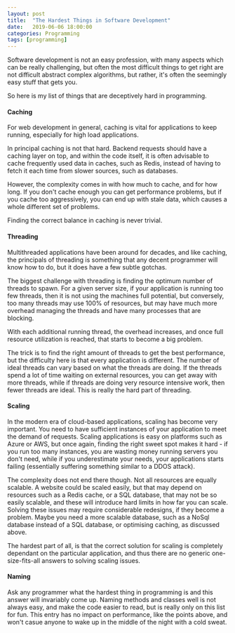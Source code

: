 ```yaml
---
layout: post
title:  "The Hardest Things in Software Development"
date:   2019-06-06 18:00:00
categories: Programming
tags: [programming]
---
```


Software development is not an easy profession, with many aspects which can be really challenging, but often the most difficult things to get right are not difficult abstract complex algorithms, but rather, it's often the seemingly easy stuff that gets you.

So here is my list of things that are deceptively hard in programming.

#### Caching
For web development in general, caching is vital for applications to keep running, especially for high load applications.

In principal caching is not that hard. Backend requests should have a caching layer on top, and within the code itself, it is often advisable to cache frequently used data in caches, such as Redis, instead of having to fetch it each time from slower sources, such as databases.

However, the complexity comes in with how much to cache, and for how long. If you don't cache enough you can get performance problems, but if you cache too aggressively, you can end up with stale data, which causes a whole different set of problems.

Finding the correct balance in caching is never trivial.

#### Threading
Multithreaded applications have been around for decades, and like caching, the principals of threading is something that any decent programmer will know how to do, but it does have a few subtle gotchas.

The biggest challenge with threading is finding the optimum number of threads to spawn. For a given server size, if your application is running too few threads, then it is not using the machines full potential, but conversely, too many threads may use 100% of resources, but may have much more overhead managing the threads and have many processes that are blocking.

With each additional running thread, the overhead increases, and once full resource utilization is reached, that starts to become a big problem. 

The trick is to find the right amount of threads to get the best performance, but the difficulty here is that every application is different. The number of ideal threads can vary based on what the threads are doing. If the threads spend a lot of time waiting on external resources, you can get away with more threads, while if threads are doing very resource intensive work, then fewer threads are ideal. This is really the hard part of threading.

#### Scaling
In the modern era of cloud-based applications, scaling has become very important. You need to have sufficient instances of your application to meet the demand of requests. Scaling applications is easy on platforms such as Azure or AWS, but once again, finding the right sweet spot makes it hard - if you run too many instances, you are wasting money running servers you don't need, while if you underestimate your needs, your applications starts failing (essentially suffering something similar to a DDOS attack). 

The complexity does not end there though. Not all resources are equally scalable. A website could be scaled easily, but that may depend on resources such as a Redis cache, or a SQL database, that may not be so easily scalable, and these will introduce hard limits in how far you can scale. Solving these issues may require considerable redesigns, if they become a problem. Maybe you need a more scalable database, such as a NoSql database instead of a SQL database, or optimising caching, as discussed above. 

The hardest part of all, is that the correct solution for scaling is completely dependant on the particular application, and thus there are no generic one-size-fits-all answers to solving scaling issues.

#### Naming
Ask any programmer what the hardest thing in programming is and this answer will invariably come up. Naming methods and classes well is not always easy, and make the code easier to read, but is really only on this list for fun. This entry has no impact on performance, like the points above, and won't casue anyone to wake up in the middle of the night with a cold sweat.
